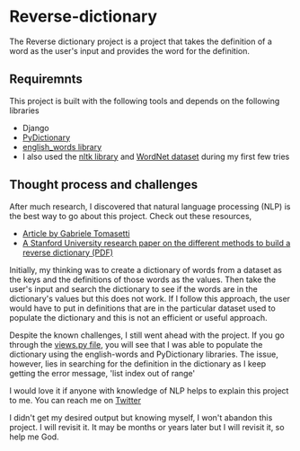 # Reverse-dictionary

The Reverse dictionary project is a project that takes the definition of a word as the user's input and provides the word for the definition.

## Requiremnts
This project is built with the following tools and depends on the following libraries
- Django
- [PyDictionary](https://github.com/geekpradd/PyDictionary)
- [english_words library](https://pypi.org/project/english-words/)
- I also used the [nltk library](https://github.com/nltk/nltk) and [WordNet dataset](https://wordnet.princeton.edu/) during my first few tries 

## Thought process and challenges
After much research, I discovered that natural language processing (NLP) is the best way to go about this project. Check out these resources,
- [Article by Gabriele Tomasetti](https://tomassetti.me/creating-a-reverse-dictionary/)
- [A Stanford University research paper on the different methods to build a reverse dictionary (PDF)](https://web.stanford.edu/class/archive/cs/cs224n/cs224n.1224/reports/custom_116823327.pdf)

Initially, my thinking was to create a dictionary of words from a dataset as the keys and the definitions of those words as the values. Then take the user's input and search the dictionary to see if the words are in the dictionary's values but this does not work. If I follow this approach, the user would have to put in definitions that are in the particular dataset used to populate the dictionary and this is not an efficient or useful approach.

Despite the known challenges, I still went ahead with the project. If you go through the [views.py file](https://github.com/ifeoluwafavour/reverse-dictionary/blob/main/dictionary/views.py), you will see that I was able to populate the dictionary using the english-words and PyDictionary libraries. The issue, however, lies in searching for the definition in the dictionary as I keep getting the error message, 'list index out of range'

I would love it if anyone with knowledge of NLP helps to explain this project to me. You can reach me on [Twitter](https://twitter.com/_ifeoluwafavour)

I didn't get my desired output but knowing myself, I won't abandon this project. I will revisit it. It may be months or years later but I will revisit it, so help me God.

